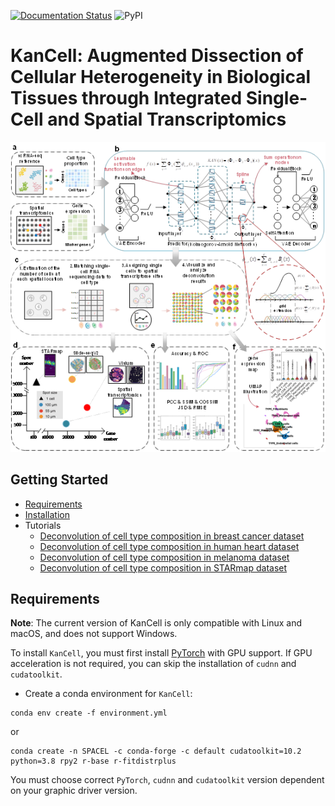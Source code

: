 [![Documentation Status](https://readthedocs.org/projects/kancell/badge/?version=latest)](https://kancell.readthedocs.io/en/latest/?badge=latest)
![PyPI](https://img.shields.io/pypi/v/KanCell)

# KanCell: Augmented Dissection of Cellular Heterogeneity in Biological Tissues through Integrated Single-Cell and Spatial Transcriptomics

![](docs/_static/img/figure1.png "Overview")


## Getting Started
* [Requirements](#Requirements)
* [Installation](#Installation)
* Tutorials
    * [Deconvolution of cell type composition in breast cancer dataset](docs/tutorials/breast%20cancer.ipynb)
    * [Deconvolution of cell type composition in human heart dataset](docs/tutorials/human_heart.ipynb)
    * [Deconvolution of cell type composition in melanoma dataset](docs/tutorials/melanoma.ipynb)
    * [Deconvolution of cell type composition in STARmap dataset](docs/tutorials/STARmap.ipynb)

    
## Requirements
**Note**: The current version of KanCell is only compatible with Linux and macOS, and does not support Windows.

To install `KanCell`, you must first install [PyTorch](https://pytorch.org) with GPU support. If GPU acceleration is not required, you can skip the installation of `cudnn` and `cudatoolkit`.
* Create a conda environment for `KanCell`:
```
conda env create -f environment.yml
```
or
```
conda create -n SPACEL -c conda-forge -c default cudatoolkit=10.2 python=3.8 rpy2 r-base r-fitdistrplus
```
You must choose correct `PyTorch`, `cudnn` and `cudatoolkit` version dependent on your graphic driver version. 
